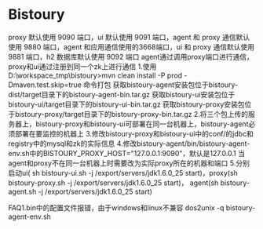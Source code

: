 # Bistoury
proxy 默认使用 9090 端口，ui 默认使用 9091 端口，agent 和 proxy 通信默认使用 9880 端口，agent 和应用通信使用的3668端口，ui 和 proxy 通信默认使用 9881 端口，h2 数据库默认使用 9092 端口
agent通过调用proxy端口进行通信，proxy和ui通过注册到同一个zk上进行通信
1.使用D:\workspace_tmp\bistoury>mvn clean install -P prod -Dmaven.test.skip=true 命令打包
获取bistoury-agent安装包位于bistoury-dist/target目录下的bistoury-agent-bin.tar.gz
获取bistoury-ui安装包位于bistoury-ui/target目录下的bistoury-ui-bin.tar.gz
获取bistoury-proxy安装包位于bistoury-proxy/target目录下的bistoury-proxy-bin.tar.gz
2.将三个包上传的服务器上，bistoury-proxy和bistoury-ui可部署在同一台机器上，bistoury-agent必须部署在要监控的机器上
3.修改bistoury-proxy和bistoury-ui中的conf/的jdbc和registry中的mysql和zk的实际信息
4.修改bistoury-agent/bin/bistoury-agent-env.sh中的BISTOURY_PROXY_HOST="127.0.0.1:9090"，默认是127.0.0.1
当agent和proxy不在同一台机器上时需要改为实际proxy所在的机器和端口
5.分别启动ui( sh bistoury-ui.sh -j /export/servers/jdk1.6.0_25 start)，proxy(sh bistoury-proxy.sh  -j /export/servers/jdk1.6.0_25 start)，
agent(sh bistoury-agent.sh -j /export/servers/jdk1.6.0_25 start)

FAQ1.bin中的配置文件报错，由于windows和linux不兼容 dos2unix -q bistoury-agent-env.sh 